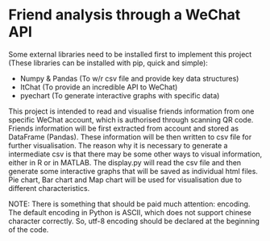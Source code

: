 # Friend analysis through a WeChat API

Some external libraries need to be installed first to implement this project (These libraries can be installed with pip, quick and simple):
* Numpy & Pandas (To w/r csv file and provide key data structures)
* ItChat (To provide an incredible API to WeChat)
* pyechart (To generate interactive graphs with specific data)

This project is intended to read and visualise friends information from one specific WeChat account, which is authorised through scanning QR code. Friends information will be first extracted from account and stored as DataFrame (Pandas). These information will be then written to csv file for further visualisation. The reason why it is necessary to generate a intermediate csv is that there may be some other ways to visual information, either in R or in MATLAB. The display.py will read the csv file and then generate some interactive graphs that will be saved as individual html files. Pie chart, Bar chart and Map chart will be used for visualisation due to different characteristics.


NOTE: There is something that should be paid much attention: encoding. The default encoding in Python is ASCII, which does not support chinese character correctly. So, utf-8 encoding should be declared at the beginning of the code.
